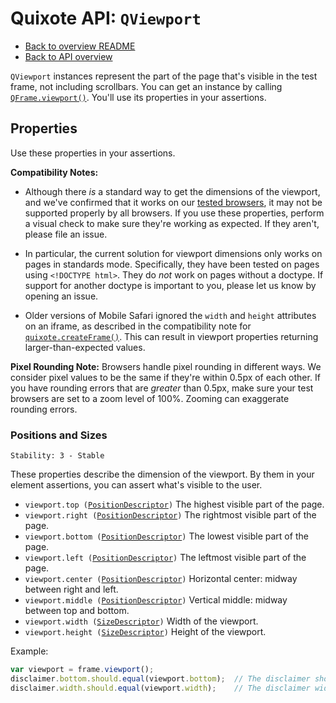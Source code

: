 # Quixote API: `QViewport`

* [Back to overview README](../README.md)
* [Back to API overview](api.md)

`QViewport` instances represent the part of the page that's visible in the test frame, not including scrollbars. You can get an instance by calling [`QFrame.viewport()`](QFrame.md#viewport). You'll use its properties in your assertions.


## Properties

Use these properties in your assertions.

**Compatibility Notes:**

* Although there *is* a standard way to get the dimensions of the viewport, and we've confirmed that it works on our [tested browsers](../build/config/tested_browsers.js), it may not be supported properly by all browsers. If you use these properties, perform a visual check to make sure they're working as expected. If they aren't, please file an issue.

* In particular, the current solution for viewport dimensions only works on pages in standards mode. Specifically, they have been tested on pages using `<!DOCTYPE html>`. They do *not* work on pages without a doctype. If support for another doctype is important to you, please let us know by opening an issue.

* Older versions of Mobile Safari ignored the `width` and `height` attributes on an iframe, as described in the compatibility note for [`quixote.createFrame()`](quixote.md#quixotecreateframe). This can result in viewport properties returning larger-than-expected values.

**Pixel Rounding Note:** Browsers handle pixel rounding in different ways. We consider pixel values to be the same if they're within 0.5px of each other. If you have rounding errors that are *greater* than 0.5px, make sure your test browsers are set to a zoom level of 100%. Zooming can exaggerate rounding errors.


### Positions and Sizes

```
Stability: 3 - Stable
```

These properties describe the dimension of the viewport. By them in your element assertions, you can assert what's visible to the user.

* `viewport.top (`[`PositionDescriptor`](PositionDescriptor.md)`)` The highest visible part of the page.
* `viewport.right (`[`PositionDescriptor`](PositionDescriptor.md)`)` The rightmost visible part of the page.
* `viewport.bottom (`[`PositionDescriptor`](PositionDescriptor.md)`)` The lowest visible part of the page.
* `viewport.left (`[`PositionDescriptor`](PositionDescriptor.md)`)` The leftmost visible part of the page.
* `viewport.center (`[`PositionDescriptor`](PositionDescriptor.md)`)` Horizontal center: midway between right and left.
* `viewport.middle (`[`PositionDescriptor`](PositionDescriptor.md)`)` Vertical middle: midway between top and bottom.
* `viewport.width (`[`SizeDescriptor`](SizeDescriptor.md)`)` Width of the viewport.
* `viewport.height (`[`SizeDescriptor`](SizeDescriptor.md)`)` Height of the viewport.

Example:

```javascript
var viewport = frame.viewport();
disclaimer.bottom.should.equal(viewport.bottom);  // The disclaimer should be flush to the bottom of the viewport
disclaimer.width.should.equal(viewport.width);    // The disclaimer width should equal the viewport width
```

